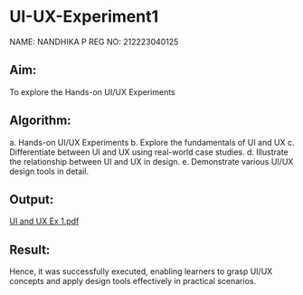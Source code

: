 # UI-UX-Experiment1

NAME: NANDHIKA P
REG NO: 212223040125

## Aim:

To explore the Hands-on UI/UX Experiments

## Algorithm:

a. Hands-on UI/UX Experiments
b. Explore the fundamentals of UI and UX
c. Differentiate between UI and UX using real-world case studies.
d. Illustrate the relationship between UI and UX in design.
e. Demonstrate various UI/UX design tools in detail.

## Output:

[UI and UX Ex 1.pdf](https://github.com/user-attachments/files/21799509/UI.and.UX.Ex.1.pdf)

## Result:

Hence, it was successfully executed, enabling learners to grasp UI/UX concepts and apply design tools effectively in practical scenarios.
